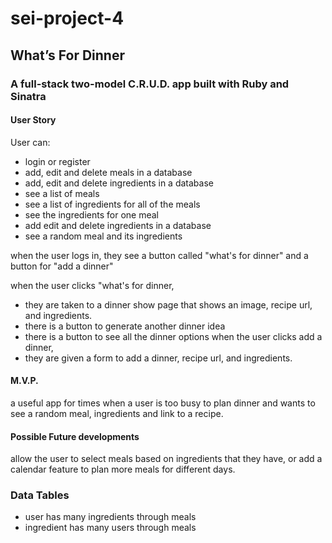 # sei-project-4

## What’s For Dinner

### A full-stack two-model C.R.U.D. app built with Ruby and Sinatra

#### User Story
User can:
- login or register
- add, edit and delete meals in a database
- add, edit and delete ingredients in a database
- see a list of meals
- see a list of ingredients for all of the meals
- see the ingredients for one meal
- add edit and delete ingredients in a database
- see a random meal and its ingredients

when the user logs in, they see a button called "what's for dinner" and a button for "add a dinner"

when the user clicks "what's for dinner, 
  - they are taken to a dinner show page that shows an image, recipe url, and ingredients. 
  - there is a button to generate another dinner idea
  - there is a button to see all the dinner options
when the user clicks add a dinner,
  - they are given a form to add a dinner, recipe url, and ingredients.

#### M.V.P. 
a useful app for times when a user is too busy to plan dinner and wants to see a random meal, ingredients and link to a recipe.

#### Possible Future developments
allow the user to select meals based on ingredients that they have, or add a calendar feature to plan more meals for different days.

### Data Tables
- user has many ingredients through meals
- ingredient has many users through meals
